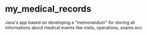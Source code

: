 # my_medical_records

Java's app based on developing a "memorandum" for storing all informations about medical events like visits, operations, exams ecc
